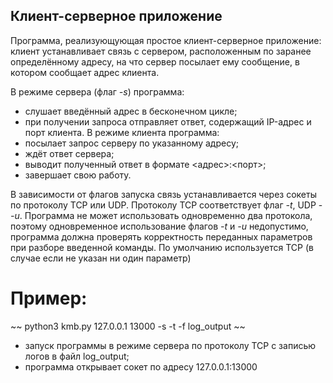 ## Клиент-серверное приложение

Программа, реализующующая простое клиент-серверное приложение: клиент 
устанавливает связь с сервером, расположенным по заранее определённому адресу, на что 
сервер посылает ему сообщение, в котором сообщает адрес клиента.

В режиме сервера (флаг *-s*) программа:
- слушает введённый адрес в бесконечном цикле;
-  при получении запроса отправляет ответ, содержащий IP-адрес и порт клиента.
В режиме клиента программа:
- посылает запрос серверу по указанному адресу;
- ждёт ответ сервера;
- выводит полученный ответ в формате <адрес>:<порт>;
- завершает свою работу.
  
В зависимости от флагов запуска связь устанавливается через сокеты по протоколу TCP 
или UDP. Протоколу TCP соответствует флаг *-t*, UDP - *-u*.
Программа не может использовать одновременно два протокола, поэтому одновременное использование флагов
*-t* и *-u* недопустимо, программа должна проверять корректность переданных 
параметров при разборе введенной команды. По умолчанию используется TCP (в случае 
если не указан ни один параметр)

# Пример: 
~~
  python3 kmb.py 127.0.0.1 13000 -s -t -f log_output
~~
- запуск программы в режиме сервера по протоколу TCP с записью логов в файл 
log_output;
- программа открывает сокет по адресу 127.0.0.1:13000
